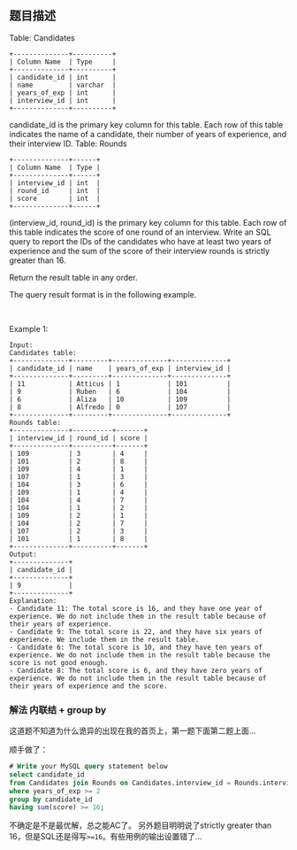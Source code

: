 ## 题目描述
Table: Candidates
```
+--------------+----------+
| Column Name  | Type     |
+--------------+----------+
| candidate_id | int      |
| name         | varchar  |
| years_of_exp | int      |
| interview_id | int      |
+--------------+----------+
```
candidate_id is the primary key column for this table.
Each row of this table indicates the name of a candidate, their number of years of experience, and their interview ID.
Table: Rounds
```
+--------------+------+
| Column Name  | Type |
+--------------+------+
| interview_id | int  |
| round_id     | int  |
| score        | int  |
+--------------+------+
```
(interview_id, round_id) is the primary key column for this table.
Each row of this table indicates the score of one round of an interview.
Write an SQL query to report the IDs of the candidates who have at least two years of experience and the sum of the score of their interview rounds is strictly greater than 16.

Return the result table in any order.

The query result format is in the following example.

 

Example 1:
```
Input: 
Candidates table:
+--------------+---------+--------------+--------------+
| candidate_id | name    | years_of_exp | interview_id |
+--------------+---------+--------------+--------------+
| 11           | Atticus | 1            | 101          |
| 9            | Ruben   | 6            | 104          |
| 6            | Aliza   | 10           | 109          |
| 8            | Alfredo | 0            | 107          |
+--------------+---------+--------------+--------------+
Rounds table:
+--------------+----------+-------+
| interview_id | round_id | score |
+--------------+----------+-------+
| 109          | 3        | 4     |
| 101          | 2        | 8     |
| 109          | 4        | 1     |
| 107          | 1        | 3     |
| 104          | 3        | 6     |
| 109          | 1        | 4     |
| 104          | 4        | 7     |
| 104          | 1        | 2     |
| 109          | 2        | 1     |
| 104          | 2        | 7     |
| 107          | 2        | 3     |
| 101          | 1        | 8     |
+--------------+----------+-------+
Output: 
+--------------+
| candidate_id |
+--------------+
| 9            |
+--------------+
Explanation: 
- Candidate 11: The total score is 16, and they have one year of experience. We do not include them in the result table because of their years of experience.
- Candidate 9: The total score is 22, and they have six years of experience. We include them in the result table.
- Candidate 6: The total score is 10, and they have ten years of experience. We do not include them in the result table because the score is not good enough.
- Candidate 8: The total score is 6, and they have zero years of experience. We do not include them in the result table because of their years of experience and the score.
```

### 解法 内联结 + group by
这道题不知道为什么诡异的出现在我的首页上，第一题下面第二题上面…

顺手做了：
```sql
# Write your MySQL query statement below
select candidate_id
from Candidates join Rounds on Candidates.interview_id = Rounds.interview_id 
where years_of_exp >= 2 
group by candidate_id
having sum(score) >= 16;
```
不确定是不是最优解，总之能AC了。
另外题目明明说了strictly greater than 16，但是SQL还是得写`>=16`。有些用例的输出设置错了…